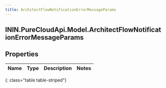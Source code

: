 ```yaml
---
title: ArchitectFlowNotificationErrorMessageParams
---
```

## ININ.PureCloudApi.Model.ArchitectFlowNotificationErrorMessageParams

## Properties

|Name | Type | Description | Notes|
|------------ | ------------- | ------------- | -------------|
{: class="table table-striped"}


